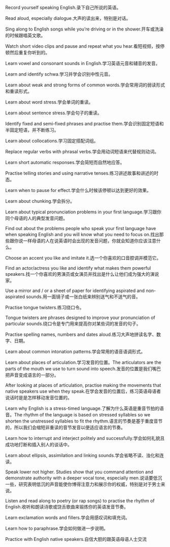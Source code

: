 
Record yourself speaking English.录下自己所说的英语。

Read aloud, especially dialogue.大声的读出来，特别是对话。

Sing along to English songs while you’re driving or in the shower.开车或洗澡的时候跟唱英文歌。

Watch short video clips and pause and repeat what you hear.看短视频，按停顿然后重复你听到的。

Learn vowel and consonant sounds in English.学习英语元音和辅音的发音。

Learn and identify schwa.学习并学会识别中性元音。

Learn about weak and strong forms of common words.学会常用词的弱读形式和重读形式。

Learn about word stress.学会单词的重读。

Learn about sentence stress.学会句子的重读。

Identify fixed and semi-fixed phrases and practise them.学会识别固定短语和半固定短语，并不断练习。

Learn about collocations.学习固定搭配词组。

Replace regular verbs with phrasal verbs.学会用动词短语来代替规则动词。

Learn short automatic responses.学会简短而自然地应答。

Practise telling stories and using narrative tenses.练习讲述故事和讲述的时态。

Learn when to pause for effect.学会什么时候该停顿以达到更好的效果。

Learn about chunking.学会拆分。

Learn about typical pronunciation problems in your first language.学习跟你同个母语的人的典型发音问题。

Find out about the problems people who speak your first language have when speaking English and you will know what you need to focus on.找出那些跟你说一样母语的人在说英语时会出现的发音问题，你就会知道你应该注意什么。

Choose an accent you like and imitate it.选一个你喜欢的口音腔调并模范它。

Find an actor/actress you like and identify what makes them powerful speakers.找一个你喜欢的男演员或女演员并找出是什么让他们成为强大的演说家。

Use a mirror and / or a sheet of paper for identifying aspirated and non-aspirated sounds.用一面镜子或一张白纸来辨别送气和不送气的音。

Practise tongue twisters.练习绕口令。

Tongue twisters are phrases designed to improve your pronunciation of particular sounds.绕口令是专门用来提高你对某些词的发音的句子。

Practise spelling names, numbers and dates aloud.练习大声地拼读名字、数字、日期。

Learn about common intonation patterns.学会常用的语音语调形式。

Learn about places of articulation.学习发音的位置。The articulators are the parts of the mouth we use to turn sound into speech.发音的位置是我们嘴巴把声音变成语言的一部分。

After looking at places of articulation, practise making the movements that native speakers use when they speak.在学会发音的位置后，练习英语母语者说话时是是怎样移动发音位置的。

Learn why English is a stress-timed language.了解为什么英语是重音节拍的语音。The rhythm of the language is based on stressed syllables so we shorten the unstressed syllables to fit the rhythm.语言的节奏是基于重度音节的，所以我们会缩短非重读的音节发音以便适应语言的节奏。

Learn how to interrupt and interject politely and successfully.学会如何礼貌且成功地打断和插入别人的谈话中。

Learn about ellipsis, assimilation and linking sounds.学会省略不读、浊化和连读。

Speak lower not higher. Studies show that you command attention and demonstrate authority with a deeper vocal tone, especially men.说话要低沉一些，研究表明低沉的声音能使你博得注意力和展示你的权威，特别是对于男士来说。

Listen and read along to poetry (or rap songs) to practise the rhythm of English.收听和朗读诗歌或饶舌歌曲来锻炼你的英语发音节奏。

Learn exclamation words and fillers.学会用感叹词和填充词。

Learn how to paraphrase.学会如何做进一步说明。

Practice with English native speakers.自信大胆的跟英语母语人士交流